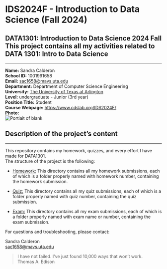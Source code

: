# IDS2024F - Introduction to Data Science (Fall 2024)
DATA1301: Introduction to Data Science 2024 Fall  
This project contains all my activities related to DATA 1301: Intro to Data Science  
---
---
**Name:** Sandra Calderon  
**School ID:** 1001991658  
**Email:** sac1658@mavs.uta.edu  
**Department:** Department of Computer Science Engineering  
**University:** [The University of Texas at Arlington](https://www.uta.edu/)  
**Level:** undergraduate - Junior (3rd year)  
**Position Title:** Student  
**Course Webpage:** https://www.cdslab.org/IDS2024F/   
**Photo:**  
![Portiait of blank](https://www.cdslab.org/recipes/programming/vcs-using-git-github/AmirShahmoradi.png)  
## Description of the project’s content  
---  
This repository contains my homework, quizzes, and every effort I have made for DATA1301.  
The structure of the project is the following:

+  [Homework:](./homework) This directory contains all my homework submissions, each of which is a folder properly named with homework number, containing the homework submission.

+  [Quiz:](./quiz) This directory contains all my quiz submissions, each of which is a folder properly named with quiz number, containing the quiz submission.

+  [Exam:](./exam) This directory contains all my exam submissions, each of which is a folder properly named with exam name or number, containing the exam submission.

For questions and troubleshooting, please contact:

Sandra Calderon  
sac1658@mavs.uta.edu  

> I have not failed. I’ve just found 10,000 ways that won’t work.  
> Thomas A. Edison
